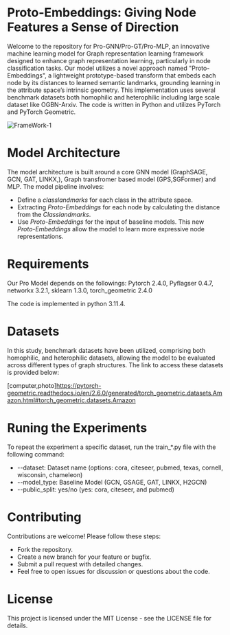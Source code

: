 # Proto-Embeddings: Giving Node Features a Sense of Direction
Welcome to the repository for Pro-GNN/Pro-GT/Pro-MLP, an innovative machine learning model for Graph representation learning framework designed to enhance graph representation learning, particularly in node classification tasks. Our model utilizes a  novel approach named "Proto-Embeddings", a lightweight prototype-based transform that embeds
each node by its distances to learned semantic landmarks, grounding learning in the
attribute space’s intrinsic geometry. This implementation uses several benchmark datasets both homophilic and heterophilic including large scale dataset like OGBN-Arxiv. The code is written in Python and utilizes PyTorch and PyTorch Geometric.

![FrameWork-1](https://github.com/joshem163/WISE-GNN/assets/133717791/89269231-6105-4529-bdb1-9cbc59695eb3)

# Model Architecture
The model architecture is built around a core GNN model (GraphSAGE, GCN, GAT, LINKX,), Graph transfromer based model (GPS,SGFormer) and MLP. The model pipeline involves:
- Define a *classlandmarks* for each class in the attribute space.
- Extracting *Proto-Embeddings* for each node by calculating the distance from the *Classlandmarks*.
- Use *Proto-Embeddings* for the input of baseline models.
This new *Proto-Embeddings* allow the model to learn more expressive node representations.


# Requirements
Our Pro Model depends on the followings:
Pytorch 2.4.0, Pyflagser 0.4.7, networkx 3.2.1, sklearn 1.3.0, torch_geometric 2.4.0

   
The code is implemented in python 3.11.4. 
# Datasets
In this study,  benchmark datasets have been utilized, comprising both homophilic, and heterophilic datasets, allowing the model to be evaluated across different types of graph structures. The link to access these datasets is provided below:

[computer,photo]https://pytorch-geometric.readthedocs.io/en/2.6.0/generated/torch_geometric.datasets.Amazon.html#torch_geometric.datasets.Amazon

# Runing the  Experiments
To repeat the experiment a specific dataset, run the train_*.py file with the following command:
- --dataset: Dataset name (options: cora, citeseer, pubmed, texas, cornell, wisconsin, chameleon)
- --model_type: Baseline Model (GCN, GSAGE, GAT, LINKX, H2GCN)
- --public_split: yes/no (yes: cora, citeseer, and pubmed)   

# Contributing
Contributions are welcome! Please follow these steps:

- Fork the repository.
- Create a new branch for your feature or bugfix.
- Submit a pull request with detailed changes.
- Feel free to open issues for discussion or questions about the code.
# License
This project is licensed under the MIT License - see the LICENSE file for details.

